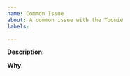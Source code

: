 ```yaml
---
name: Common Issue
about: A common issue with the Toonie
labels:

---
```

<!-- Please only use this template for submitting common issues -->

**Description**:

**Why**:
